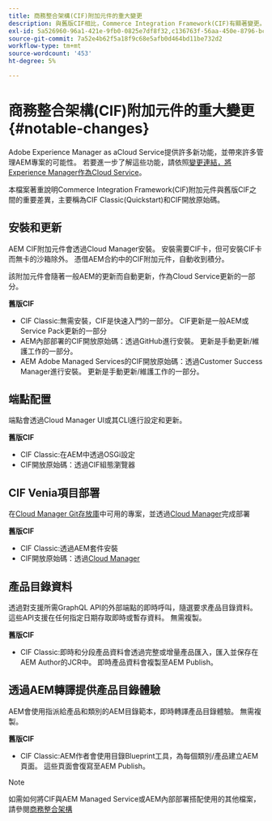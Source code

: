 ```yaml
---
title: 商務整合架構(CIF)附加元件的重大變更
description: 與舊版CIF相比，Commerce Integration Framework(CIF)有顯著變更。
exl-id: 5a526960-96a1-421e-9fb0-0825e7df8f32,c136763f-56aa-450e-8796-bc84bf6c205d
source-git-commit: 7a52e4b62f5a18f9c68e5afb0d464bd11be732d2
workflow-type: tm+mt
source-wordcount: '453'
ht-degree: 5%

---
```


# 商務整合架構(CIF)附加元件的重大變更{#notable-changes}

Adobe Experience Manager as aCloud Service提供許多新功能，並帶來許多管理AEM專案的可能性。 若要進一步了解這些功能，請依照[變更連結，將Experience Manager作為Cloud Service](/help/release-notes/aem-cloud-changes.md)。

本檔案著重說明Commerce Integration Framework(CIF)附加元件與舊版CIF之間的重要差異，主要稱為CIF Classic(Quickstart)和CIF開放原始碼。

## 安裝和更新

AEM CIF附加元件會透過Cloud Manager安裝。 安裝需要CIF卡，但可安裝CIF卡而無卡的沙箱除外。 憑借AEM合約中的CIF附加元件，自動收到積分。

該附加元件會隨著一般AEM的更新而自動更新，作為Cloud Service更新的一部分。

**舊版CIF**

* CIF Classic:無需安裝，CIF是快速入門的一部分。 CIF更新是一般AEM或Service Pack更新的一部分
* AEM內部部署的CIF開放原始碼：透過GitHub進行安裝。 更新是手動更新/維護工作的一部分。
* AEM Adobe Managed Services的CIF開放原始碼：透過Customer Success Manager進行安裝。 更新是手動更新/維護工作的一部分。

## 端點配置

端點會透過Cloud Manager UI或其CLI進行設定和更新。

**舊版CIF**

* CIF Classic:在AEM中透過OSGi設定
* CIF開放原始碼：透過CIF組態瀏覽器

## CIF Venia項目部署

在[Cloud Manager Git存放庫](https://docs.adobe.com/content/help/zh-Hant/experience-manager-cloud-service/implementing/managing-code/integrating-with-git.html)中可用的專案，並透過[Cloud Manager](https://docs.adobe.com/content/help/zh-Hant/experience-manager-cloud-service/implementing/deploying/overview.html)完成部署

**舊版CIF**

* CIF Classic:透過AEM套件安裝
* CIF開放原始碼：透過[Cloud Manager](https://docs.adobe.com/content/help/zh-Hant/experience-manager-cloud-manager/using/introduction-to-cloud-manager.html)

## 產品目錄資料

透過對支援所需GraphQL API的外部端點的即時呼叫，隨選要求產品目錄資料。 這些API支援在任何指定日期存取即時或暫存資料。 無需複製。

**舊版CIF**

* CIF Classic:即時和分段產品資料會透過完整或增量產品匯入，匯入並保存在AEM Author的JCR中。 即時產品資料會複製至AEM Publish。

## 透過AEM轉譯提供產品目錄體驗

AEM會使用指派給產品和類別的AEM目錄範本，即時轉譯產品目錄體驗。 無需複製。

**舊版CIF**

* CIF Classic:AEM作者會使用目錄Blueprint工具，為每個類別/產品建立AEM頁面。 這些頁面會復寫至AEM Publish。

>[!NOTE]
>
>如需如何將CIF與AEM Managed Service或AEM內部部署搭配使用的其他檔案，請參閱[商務整合架構](https://www.adobe.io/apis/experiencecloud/commerce-integration-framework/getting-started.html)
